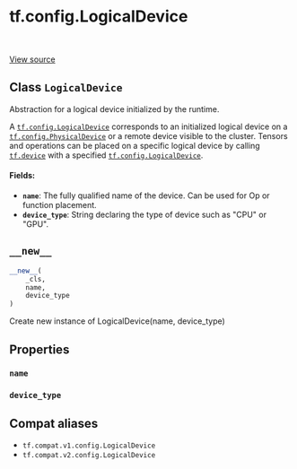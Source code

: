 <div itemscope itemtype="http://developers.google.com/ReferenceObject">
<meta itemprop="name" content="tf.config.LogicalDevice" />
<meta itemprop="path" content="Stable" />
<meta itemprop="property" content="name"/>
<meta itemprop="property" content="device_type"/>
<meta itemprop="property" content="__new__"/>
</div>

# tf.config.LogicalDevice

<!-- Insert buttons and diff -->

<table class="tfo-notebook-buttons tfo-api" align="left">
</table>

<a target="_blank" href="/code/stable/tensorflow/python/eager/context.py">View source</a>



## Class `LogicalDevice`

Abstraction for a logical device initialized by the runtime.



<!-- Placeholder for "Used in" -->

A <a href="../../tf/config/LogicalDevice.md"><code>tf.config.LogicalDevice</code></a> corresponds to an initialized logical device on a
<a href="../../tf/config/PhysicalDevice.md"><code>tf.config.PhysicalDevice</code></a> or a remote device visible to the cluster. Tensors
and operations can be placed on a specific logical device by calling
<a href="../../tf/device.md"><code>tf.device</code></a> with a specified <a href="../../tf/config/LogicalDevice.md"><code>tf.config.LogicalDevice</code></a>.

#### Fields:


* <b>`name`</b>: The fully qualified name of the device. Can be used for Op or function
  placement.
* <b>`device_type`</b>: String declaring the type of device such as "CPU" or "GPU".

<h2 id="__new__"><code>__new__</code></h2>

``` python
__new__(
    _cls,
    name,
    device_type
)
```

Create new instance of LogicalDevice(name, device_type)




## Properties

<h3 id="name"><code>name</code></h3>




<h3 id="device_type"><code>device_type</code></h3>








## Compat aliases

* `tf.compat.v1.config.LogicalDevice`
* `tf.compat.v2.config.LogicalDevice`

